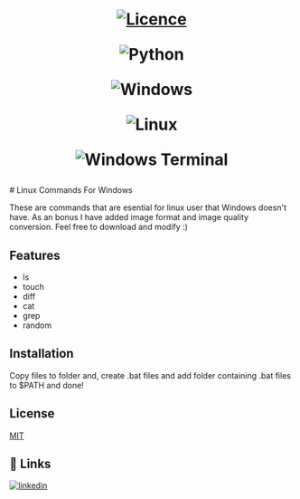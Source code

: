<h1 align="center">

[![Licence](https://img.shields.io/github/license/Ileriayo/markdown-badges?style=for-the-badge)](./LICENSE)

![Python](https://img.shields.io/badge/python-3670A0?style=for-the-badge&logo=python&logoColor=ffdd54)

![Windows](https://img.shields.io/badge/Windows-0078D6?style=for-the-badge&logo=windows&logoColor=white)

![Linux](https://img.shields.io/badge/Linux-FCC624?style=for-the-badge&logo=linux&logoColor=black)

![Windows Terminal](https://img.shields.io/badge/Windows%20Terminal-%234D4D4D.svg?style=for-the-badge&logo=windows-terminal&logoColor=white)
</h1>
# Linux Commands For Windows

These are commands that are esential for linux user that Windows doesn't have.
As an bonus I have added image format and image quality conversion.
Feel free to download and modify :)
## Features

- ls
- touch
- diff
- cat
- grep
- random

## Installation

Copy files to folder and, create .bat files and add folder containing .bat files to $PATH and done!
    
## License

[MIT](https://choosealicense.com/licenses/mit/)


## 🔗 Links
[![linkedin](https://img.shields.io/badge/linkedin-0A66C2?style=for-the-badge&logo=linkedin&logoColor=white)](https://linkedin.com/in/mateusz-solinski/)
